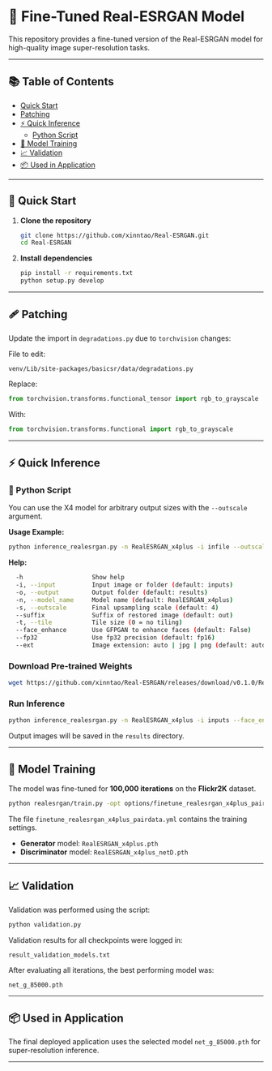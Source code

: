 # 🚀 Fine-Tuned Real-ESRGAN Model

This repository provides a fine-tuned version of the Real-ESRGAN model for high-quality image super-resolution tasks.

---

## 📚 Table of Contents

- [Quick Start](#quick-start)
- [Patching](#patching)
- [⚡ Quick Inference](#-quick-inference)
  - [Python Script](#python-script)
- [🧠 Model Training](#-model-training)
- [📈 Validation](#-validation)
- [📦 Used in Application](#-used-in-application)

---

## 🔧 Quick Start

1. **Clone the repository**
   ```bash
   git clone https://github.com/xinntao/Real-ESRGAN.git
   cd Real-ESRGAN
   ```

2. **Install dependencies**
   ```bash
   pip install -r requirements.txt
   python setup.py develop
   ```

---

## 🩹 Patching

Update the import in `degradations.py` due to `torchvision` changes:

File to edit:
```
venv/Lib/site-packages/basicsr/data/degradations.py
```

Replace:
```python
from torchvision.transforms.functional_tensor import rgb_to_grayscale
```

With:
```python
from torchvision.transforms.functional import rgb_to_grayscale
```

---

## ⚡ Quick Inference

### 🐍 Python Script

You can use the X4 model for arbitrary output sizes with the `--outscale` argument.

**Usage Example:**
```bash
python inference_realesrgan.py -n RealESRGAN_x4plus -i infile --outscale 3.5 --face_enhance
```

**Help:**
```bash
  -h                   Show help
  -i, --input          Input image or folder (default: inputs)
  -o, --output         Output folder (default: results)
  -n, --model_name     Model name (default: RealESRGAN_x4plus)
  -s, --outscale       Final upsampling scale (default: 4)
  --suffix             Suffix of restored image (default: out)
  -t, --tile           Tile size (0 = no tiling)
  --face_enhance       Use GFPGAN to enhance faces (default: False)
  --fp32               Use fp32 precision (default: fp16)
  --ext                Image extension: auto | jpg | png (default: auto)
```

### Download Pre-trained Weights

```bash
wget https://github.com/xinntao/Real-ESRGAN/releases/download/v0.1.0/RealESRGAN_x4plus.pth -P weights
```

### Run Inference

```bash
python inference_realesrgan.py -n RealESRGAN_x4plus -i inputs --face_enhance
```

Output images will be saved in the `results` directory.

---

## 🧠 Model Training

The model was fine-tuned for **100,000 iterations** on the **Flickr2K** dataset.

```bash
python realesrgan/train.py -opt options/finetune_realesrgan_x4plus_pairdata.yml --auto_resume
```

The file `finetune_realesrgan_x4plus_pairdata.yml` contains the training settings.

- **Generator** model: `RealESRGAN_x4plus.pth`
- **Discriminator** model: `RealESRGAN_x4plus_netD.pth`

---

## 📈 Validation

Validation was performed using the script:

```bash
python validation.py
```

Validation results for all checkpoints were logged in:

```
result_validation_models.txt
```

After evaluating all iterations, the best performing model was:

```text
net_g_85000.pth
```

---

## 📦 Used in Application

The final deployed application uses the selected model `net_g_85000.pth` for super-resolution inference.

---
